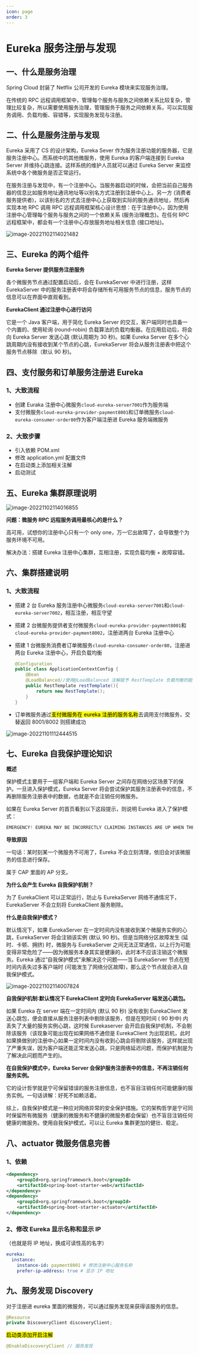 ```yaml
---
icon: page
order: 3
---
```


# Eureka 服务注册与发现

## 一、什么是服务治理

Spring Cloud 封装了 Netflix 公司开发的 Eureka 模块来实现服务治理。

在传统的 RPC 远程调用框架中，管理每个服务与服务之间依赖关系比较复杂，管理比较复杂，所以需要使用服务治理，管理服务于服务之间依赖关系，可以实现服务调用、负载均衡、容错等，实现服务发现与注册。

## 二、什么是服务注册与发现

Eureka 采用了 CS 的设计架构，Eureka Sever 作为服务注册功能的服务器，它是服务注册中心。而系统中的其他微服务，使用 Eureka 的客户端连接到 Eureka Server 并维持心跳连接。这样系统的维护人员就可以通过 Eureka Server 来监控系统中各个微服务是否正常运行。

在服务注册与发现中，有一个注册中心。当服务器启动的时候，会把当前自己服务器的信息比如服务地址通讯地址等以别名方式注册到注册中心上。另一方 (消费者服务提供者)，以该别名的方式去注册中心上获取到实际的服务通讯地址，然后再实现本地 RPC 调用 RPC 远程调用框架核心设计思想：在于注册中心，因为使用注册中心管理每个服务与服务之间的一个依赖关系 (服务治理概念)。在任何 RPC 远程框架中，都会有一个注册中心存放服务地址相关信息 (接口地址)。

![image-20221102114021482](./assets/image-20221102114021482.png)

## 三、Eureka 的两个组件

**Eureka Server 提供服务注册服务**

各个微服务节点通过配置启动后，会在 EurekaServer 中进行注册，这样 EurekaServer 中的服务注册表中将会存储所有可用服务节点的信息，服务节点的信息可以在界面中直观看到。

**EurekaClient 通过注册中心进行访问**

它是一个 Java 客户端，用于简化 Eureka Server 的交互，客户端同时也具备一个内置的、使用轮询 (round-robin) 负载算法的负载均衡器。在应用启动后，将会向 Eureka Server 发送心跳 (默认周期为 30 秒)。如果 Eureka Server 在多个心跳周期内没有接收到某个节点的心跳，EurekaServer 将会从服务注册表中把这个服务节点移除（默认 90 秒)。

## 四、支付服务和订单服务注册进 Eureka

### 1、大致流程

- 创建 Euraka 注册中心微服务`cloud-eureka-server7001`作为服务端
- 支付微服务`cloud-eureka-provider-payment8001`和订单微服务`cloud-eureka-consumer-order80`作为客户端注册进 Eureka 服务端微服务

### 2、大致步骤

- 引入依赖 POM.xml
- 修改 application.yml 配置文件
- 在启动类上添加相关注解
- 启动测试

## 五、Eureka 集群原理说明

![image-20221102114016855](./assets/image-20221102114016855.png)

**问题：微服务 RPC 远程服务调用最核心的是什么？**

高可用，试想你的注册中心只有一个 only one，万一它出故障了，会导致整个为服务环境不可用。

解决办法：搭建 Eureka 注册中心集群，互相注册，实现负载均衡 + 故障容错。

## 六、集群搭建说明

### 1、大致流程

- 搭建 2 台 Eureka 服务注册中心微服务`cloud-eureka-server7001`和`cloud-eureka-server7002`，相互注册，相互守望

- 搭建 2 台微服务提供者支付微服务`cloud-eureka-provider-payment8001`和`cloud-eureka-provider-payment8002`，注册进两台 Eureka 注册中心

- 搭建 1 台微服务消费者订单微服务`cloud-eureka-consumer-order80`，注册进两台 Eureka 注册中心，开启负载均衡

  ```java
  @Configuration
  public class ApplicationContextConfig {
      @Bean
      @LoadBalanced//使用@LoadBalanced 注解赋予 RestTemplate 负载均衡的能力
      public RestTemplate restTemplate(){
          return new RestTemplate();
      }
  }
  ```

- 订单微服务通过<mark>支付微服务在 eureka 注册的服务名称</mark>去调用支付微服务，交替返回 8001/8002 则搭建成功

![image-20221101112444515](./assets/image-20221101112444515.png)

## 七、Eureka 自我保护理论知识

**概述**

保护模式主要用于一组客户端和 Eureka Server 之间存在网络分区场景下的保护。一旦进入保护模式，Eureka Server 将会尝试保护其服务注册表中的信息，不再删除服务注册表中的数据，也就是不会注销任何微服务。

如果在 Eureka Server 的首页看到以下这段提示，则说明 Eureka 进入了保护模式：

```java
EMERGENCY! EUREKA MAY BE INCORRECTLY CLAIMING INSTANCES ARE UP WHEN THEY’RE NOT. RENEWALS ARE LESSER THANTHRESHOLD AND HENCE THE INSTANCES ARE NOT BEING EXPIRED JUSTTO BE SAFE
```

**导致原因**

一句话：某时刻某一个微服务不可用了，Eureka 不会立刻清理，依旧会对该微服务的信息进行保存。

属于 CAP 里面的 AP 分支。

**为什么会产生 Eureka 自我保护机制？**

为了 EurekaClient 可以正常运行，防止与 EurekaServer 网络不通情况下，EurekaServer 不会立刻将 EurekaClient 服务剔除。

**什么是自我保护模式？**

默认情况下，如果 EurekaServer 在一定时间内没有接收到某个微服务实例的心跳，EurekaServer 将会注销该实例 (默认 90 秒)。但是当网络分区故障发生 (延时、卡顿、拥挤) 时，微服务与 EurekaServer 之间无法正常通信，以上行为可能变得非常危险了——因为微服务本身其实是健康的，此时本不应该注销这个微服务。Eureka 通过“自我保护模式”来解决这个问题——当 EurekaServer 节点在短时间内丢失过多客户端时 (可能发生了网络分区故障)，那么这个节点就会进入自我保护模式。

![image-20221102114007824](./assets/image-20221102114007824.png)

**自我保护机制∶默认情况下 EurekaClient 定时向 EurekaServer 端发送心跳包。**

如果 Eureka 在 server 端在一定时间内 (默认 90 秒) 没有收到 EurekaClient 发送心跳包，便会直接从服务注册列表中剔除该服务，但是在短时间 ( 90 秒中) 内丢失了大量的服务实例心跳，这时候 Eurekaserver 会开启自我保护机制，不会剔除该服务（该现象可能出现在如果网络不通但是 EurekaClient 为出现宕机，此时如果换做别的注册中心如果一定时间内没有收到心跳会将剔除该服务，这样就出现了严重失误，因为客户端还能正常发送心跳，只是网络延迟问题，而保护机制是为了解决此问题而产生的)。

**在自我保护模式中，Eureka Server 会保护服务注册表中的信息，不再注销任何服务实例。**

它的设计哲学就是宁可保留错误的服务注册信息，也不盲目注销任何可能健康的服务实例。一句话讲解：好死不如赖活着。

综上，自我保护模式是一种应对网络异常的安全保护措施。它的架构哲学是宁可同时保留所有微服务（健康的微服务和不健康的微服务都会保留）也不盲目注销任何健康的微服务。使用自我保护模式，可以让 Eureka 集群更加的健壮、稳定。

## 八、actuator 微服务信息完善

### 1、依赖

```xml
<dependency>
    <groupId>org.springframework.boot</groupId>
    <artifactId>spring-boot-starter-web</artifactId>
</dependency>
<dependency>
    <groupId>org.springframework.boot</groupId>
    <artifactId>spring-boot-starter-actuator</artifactId>
</dependency>
```

### 2、修改 Eureka 显示名称和显示 IP

（也就是将 IP 地址，换成可读性高的名字）

```yml
eureka:
  instance:
    instance-id: payment8001 # 修改注册中心服务名称
    prefer-ip-address: true # 显示 IP 地址
```

## 九、服务发现 Discovery

对于注册进 eureka 里面的微服务，可以通过服务发现来获得该服务的信息。

```java
@Resource
private DiscoveryClient discoveryClient;
```

<mark>启动类添加开启注解</mark>

```java
@EnableDiscoveryClient // 服务发现
```

